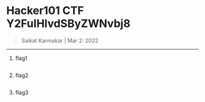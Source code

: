 # Hacker101 CTF Y2FuIHlvdSByZWNvbj8
 
> Saikat Karmakar | Mar 2: 2022

---

1. flag1
```

```
2. flag2
```

```
3. flag3
```

```